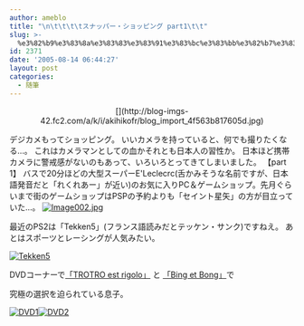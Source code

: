 ```yaml
---
author: ameblo
title: "\n\t\t\t\tスナッパー・ショッピング part1\t\t"
slug: >-
  %e3%82%b9%e3%83%8a%e3%83%83%e3%83%91%e3%83%bc%e3%83%bb%e3%82%b7%e3%83%a7%e3%83%83%e3%83%94%e3%83%b3%e3%82%b0-part1
id: 2371
date: '2005-08-14 06:44:27'
layout: post
categories:
  - 随筆
---
```


<div align="center">[](http://blog-imgs-42.fc2.com/a/k/i/akihikofr/blog_import_4f563b817605d.jpg)</div>

デジカメもってショッピング。 いいカメラを持っていると、何でも撮りたくなる…。 これはカメラマンとしての血かそれとも日本人の習性か。 日本ほど携帯カメラに警戒感がないのもあって、いろいろとってきてしまいました。 【part 1】 バスで20分ほどの大型スーパーE'Leclecrc(舌かみそうな名前ですが、日本語発音だと「れくれあー」が近い)のお気に入りPC＆ゲームショップ。先月ぐらいまで街のゲームショップはPSPの予約よりも「セイント星矢」の方が目立っていた…。 [![Image002.jpg](http://blog-imgs-42.fc2.com/a/k/i/akihikofr/blog_import_4f563b8163ce5.jpg)](http://blog-imgs-42.fc2.com/a/k/i/akihikofr/blog_import_4f563b817605d.jpg)

最近のPS2は「Tekken5」(フランス語読みだとテッケン・サンク)ですねえ。 あとはスポーツとレーシングが人気みたい。

[![Tekken5](http://blog-imgs-42.fc2.com/a/k/i/akihikofr/blog_import_4f563b81b2a08.jpg)](http://blog-imgs-42.fc2.com/a/k/i/akihikofr/blog_import_4f563b81f19bf.jpg) 

DVDコーナーで[「TROTRO est rigolo」](http://www.amazon.fr/exec/obidos/redirect?link_code=ur2&camp=1642&tag=akihikoshirai-21&creative=6746&path=ASIN/B0007PH8JY) と [「Bing et Bong」](http://www.amazon.fr/exec/obidos/redirect?link_code=ur2&camp=1642&tag=akihikoshirai-21&creative=6746&path=external-search%3Fsearch-type=ss%26keyword=Bing%20and%20Bong%26index=blended)で

究極の選択を迫られている息子。

[![DVD1](http://blog-imgs-42.fc2.com/a/k/i/akihikofr/blog_import_4f563b823b0f3.jpg)](http://blog-imgs-42.fc2.com/a/k/i/akihikofr/blog_import_4f563b82a965b.jpg)[![DVD2](http://blog-imgs-42.fc2.com/a/k/i/akihikofr/blog_import_4f563b82bc34b.jpg)](http://blog-imgs-42.fc2.com/a/k/i/akihikofr/blog_import_4f563b8306f37.jpg)